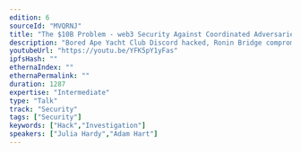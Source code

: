 ```yaml
---
edition: 6
sourceId: "MVQRNJ"
title: "The $10B Problem - web3 Security Against Coordinated Adversaries"
description: "Bored Ape Yacht Club Discord hacked, Ronin Bridge compromised, the news articles are fraught with Ethereum exploits. Chainalysis has identified that these attacks are often executed by a small circle of well-funded, well-coordinated adversaries. In this session, Chainalysis examines how these actors operate, how we investigate the flow of funds to try to disrupt attacks, and how the web3 community can work together to raise costs for attackers using the transparency of public blockchains."
youtubeUrl: "https://youtu.be/YFK5pY1yFas"
ipfsHash: ""
ethernaIndex: ""
ethernaPermalink: ""
duration: 1287
expertise: "Intermediate"
type: "Talk"
track: "Security"
tags: ["Security"]
keywords: ["Hack","Investigation"]
speakers: ["Julia Hardy","Adam Hart"]
---
```

